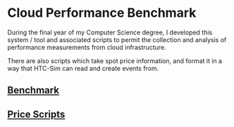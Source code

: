 # Cloud Performance Benchmark

During the final year of my Computer Science degree, I developed this system / tool and associated scripts to permit the collection and analysis of performance measurements from cloud infrastructure.

There are also scripts which take spot price information, and format it in a way that HTC-Sim can read and create events from.

## [Benchmark](performance/)

## [Price Scripts](prices/)
